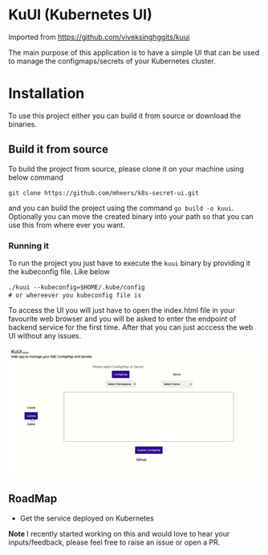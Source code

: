 # KuUI (Kubernetes UI)

Imported from https://github.com/viveksinghggits/kuui

The main purpose of this application is to have a simple UI that can be used to manage the configmaps/secrets of your Kubernetes cluster.

# Installation

To use this project either you can build it from source or download the binaries.

## Build it from source

To build the project from source, please clone it on your machine using below command

```
git clone https://github.com/mheers/k8s-secret-ui.git
```

and you can build the project using the command `go build -o kuui`. Optionally you can move the created binary
into your path so that you can use this from where ever you want.

### Running it

To run the project you just have to execute the `kuui` binary by providing it the kubeconfig file. Like below
```
./kuui --kubeconfig=$HOME/.kube/config
# or whereever you kubeconfig file is
```

To access the UI you will just have to open the index.html file in your favourite web browser  and you will be asked to enter the endpoint of backend service for the first time. After that you can
just acccess the web UI without any issues.

![Demo](docs/kuui_demo.gif)


## RoadMap

* Get the service deployed on Kubernetes

**Note**
I recently started working on this and would love to hear your inputs/feedback, please feel free to raise an issue
or open a PR.